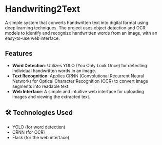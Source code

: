 # Handwriting2Text


A simple system that converts handwritten text into digital format using deep learning techniques. The project uses object detection and OCR models to identify and recognize handwritten words from an image, with an easy-to-use web interface.

## Features

-  **Word Detection**: Utilizes YOLO (You Only Look Once) for detecting individual handwritten words in an image.
-  **Text Recognition**: Applies CRNN (Convolutional Recurrent Neural Network) for Optical Character Recognition (OCR) to convert image segments into readable text.
-  **Web Interface**: A simple and intuitive web interface for uploading images and viewing the extracted text.

## 🛠️ Technologies Used

- YOLO (for word detection)
- CRNN (for OCR)
- Flask (for the web interface)

